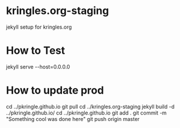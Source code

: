# kringles.org-staging
jekyll setup for kringles.org

# How to Test
jekyll serve --host=0.0.0.0

# How to update prod
cd ../pkringle.github.io
git pull
cd ../kringles.org-staging
jekyll build -d ../pkringle.github.io/
cd ../pkringle.github.io
git add .
git commit -m "Something cool was done here"
git push origin master
